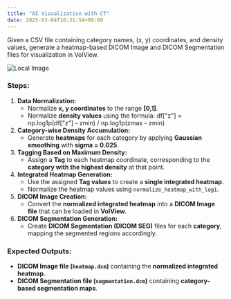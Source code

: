 ```yaml
---
title: "AI Visualization with CT"
date: 2025-03-04T16:31:54+09:00
---
```


Given a CSV file containing category names, (x, y) coordinates, and density values, generate a heatmap-based DICOM Image and DICOM Segmentation files for visualization in VolView.

![Local Image](/experience/aiview-ct.png)


### **Steps:**

1. **Data Normalization:**  
   * Normalize **x, y coordinates** to the range **\[0,1\]**.  
   * Normalize **density values** using the formula: df["z"] = np.log1p(df["z"] - zmin) / np.log1p(zmax - zmin)
2. **Category-wise Density Accumulation:**  
   * Generate **heatmaps** for each category by applying **Gaussian smoothing** with **sigma \= 0.025**.  
3. **Tagging Based on Maximum Density:**  
   * Assign a **Tag** to each heatmap coordinate, corresponding to the **category with the highest density** at that point.  
4. **Integrated Heatmap Generation:**  
   * Use the assigned **Tag values** to create a **single integrated heatmap**.  
   * Normalize the heatmap values using `normalize_heatmap_with_log1`.  
5. **DICOM Image Creation:**  
   * Convert the **normalized integrated heatmap** into a **DICOM Image file** that can be loaded in **VolView**.  
6. **DICOM Segmentation Generation:**  
   * Create **DICOM Segmentation (DICOM SEG)** files for each **category**, mapping the segmented regions accordingly.


### **Expected Outputs:**

* **DICOM Image file (`heatmap.dcm`)** containing the **normalized integrated heatmap**.  
* **DICOM Segmentation file (`segmentation.dcm`)** containing **category-based segmentation maps**.
